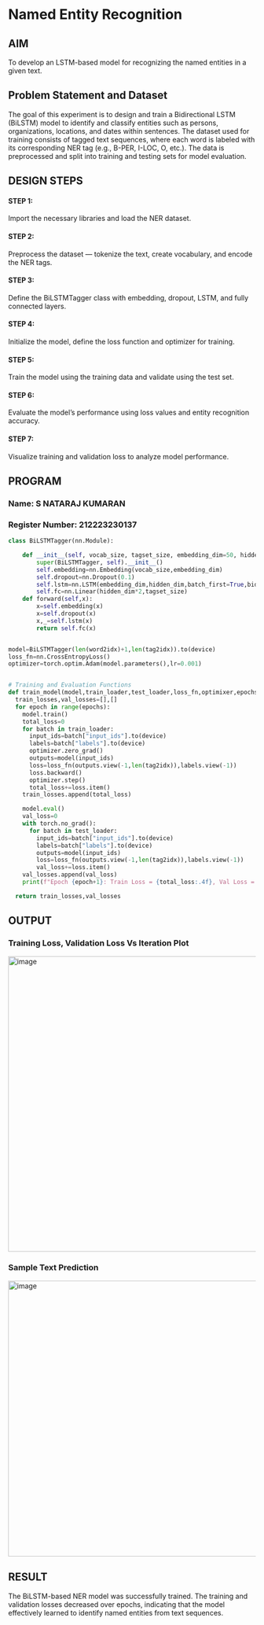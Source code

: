 # Named Entity Recognition

## AIM

To develop an LSTM-based model for recognizing the named entities in a given text.

## Problem Statement and Dataset

The goal of this experiment is to design and train a Bidirectional LSTM (BiLSTM) model to identify and classify entities such as persons, organizations, locations, and dates within sentences.
The dataset used for training consists of tagged text sequences, where each word is labeled with its corresponding NER tag (e.g., B-PER, I-LOC, O, etc.).
The data is preprocessed and split into training and testing sets for model evaluation.

## DESIGN STEPS
#### STEP 1:

Import the necessary libraries and load the NER dataset.

#### STEP 2:

Preprocess the dataset — tokenize the text, create vocabulary, and encode the NER tags.

#### STEP 3:

Define the BiLSTMTagger class with embedding, dropout, LSTM, and fully connected layers.

#### STEP 4:

Initialize the model, define the loss function and optimizer for training.

#### STEP 5:

Train the model using the training data and validate using the test set.

#### STEP 6:

Evaluate the model’s performance using loss values and entity recognition accuracy.

#### STEP 7:

Visualize training and validation loss to analyze model performance.

## PROGRAM
### Name: S NATARAJ KUMARAN 
### Register Number: 212223230137
```python
class BiLSTMTagger(nn.Module):

    def __init__(self, vocab_size, tagset_size, embedding_dim=50, hidden_dim=100):
        super(BiLSTMTagger, self).__init__()
        self.embedding=nn.Embedding(vocab_size,embedding_dim)
        self.dropout=nn.Dropout(0.1)
        self.lstm=nn.LSTM(embedding_dim,hidden_dim,batch_first=True,bidirectional=True)
        self.fc=nn.Linear(hidden_dim*2,tagset_size)
    def forward(self,x):
        x=self.embedding(x)
        x=self.dropout(x)
        x,_=self.lstm(x)
        return self.fc(x)


model=BiLSTMTagger(len(word2idx)+1,len(tag2idx)).to(device)
loss_fn=nn.CrossEntropyLoss()
optimizer=torch.optim.Adam(model.parameters(),lr=0.001)


# Training and Evaluation Functions
def train_model(model,train_loader,test_loader,loss_fn,optimixer,epochs=3):
  train_losses,val_losses=[],[]
  for epoch in range(epochs):
    model.train()
    total_loss=0
    for batch in train_loader:
      input_ids=batch["input_ids"].to(device)
      labels=batch["labels"].to(device)
      optimizer.zero_grad()
      outputs=model(input_ids)
      loss=loss_fn(outputs.view(-1,len(tag2idx)),labels.view(-1))
      loss.backward()
      optimizer.step()
      total_loss+=loss.item()
    train_losses.append(total_loss)

    model.eval()
    val_loss=0
    with torch.no_grad():
      for batch in test_loader:
        input_ids=batch["input_ids"].to(device)
        labels=batch["labels"].to(device)
        outputs=model(input_ids)
        loss=loss_fn(outputs.view(-1,len(tag2idx)),labels.view(-1))
        val_loss+=loss.item()
    val_losses.append(val_loss)
    print(f"Epoch {epoch+1}: Train Loss = {total_loss:.4f}, Val Loss = {val_loss:.4f}")

  return train_losses,val_losses

```
## OUTPUT

### Training Loss, Validation Loss Vs Iteration Plot

<img width="1287" height="601" alt="image" src="https://github.com/user-attachments/assets/8ce7cb5a-fe55-4a90-b08f-27e9e2a3981a" />


### Sample Text Prediction
<img width="1023" height="561" alt="image" src="https://github.com/user-attachments/assets/a3ae5be4-db09-482b-b77d-cf509b9f4bfe" />


## RESULT
The BiLSTM-based NER model was successfully trained.
The training and validation losses decreased over epochs, indicating that the model effectively learned to identify named entities from text sequences.
